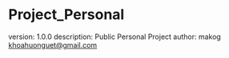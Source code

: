 # Project_Personal
version: 1.0.0
description: Public Personal Project
author: makog <khoahuonguet@gmail.com>
